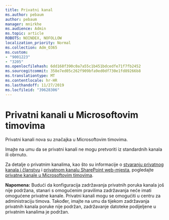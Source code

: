 ```yaml
---
title: Privatni kanal
ms.author: pebaum
author: pebaum
manager: mnirkhe
ms.audience: Admin
ms.topic: article
ROBOTS: NOINDEX, NOFOLLOW
localization_priority: Normal
ms.collection: Adm_O365
ms.custom:
- "9001223"
- "3205"
ms.openlocfilehash: 6dd168f390c0a7a55c1b451bdcedfe71f7fb2452
ms.sourcegitcommit: 358e7ed05c262f909bfa9ed0df730e1fd89266b8
ms.translationtype: MT
ms.contentlocale: hr-HR
ms.lasthandoff: 11/27/2019
ms.locfileid: "39628306"
---
```

# <a name="private-channels-in-microsoft-teams"></a>Privatni kanali u Microsoftovim timovima

Privatni kanali nova su značajka u Microsoftovim timovima. 

Imajte na umu da se privatni kanali ne mogu pretvoriti iz standardnih kanala ili obrnuto.

Za detalje o privatnim kanalima, kao što su informacije o [stvaranju privatnog kanala i članstvu](https://docs.microsoft.com/MicrosoftTeams/private-channels#private-channel-creation-and-membership) i [privatnom kanalu SharePoint web-mjesta](https://docs.microsoft.com/MicrosoftTeams/private-channels#private-channel-sharepoint-sites), pogledajte [privatne kanale u Microsoftovim timovima](https://docs.microsoft.com/MicrosoftTeams/private-channels). 

**Napomena:** Budući da konfiguracija zadržavanja privatnih poruka kanala još nije podržana, stanari s omogućenim pravilima zadržavanja neće imati omogućene privatne kanale. Privatni kanali mogu se omogućiti u centru za administraciju timova. Također, imajte na umu da tijekom zadržavanja privatnih kanala poruke nije podržan, zadržavanje datoteke podijeljene u privatnim kanalima je podržan.